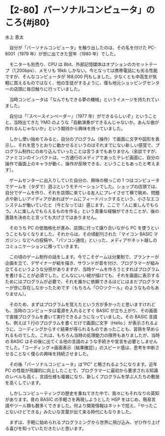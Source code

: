 # 【2-80】パーソナルコンピュータ」のころ{#j80}

<div class="author">水上 恵太</div>

　自分が「パーソナルコンピュータ」を触り出したのは、その名を付けた PC-8001（1979 年）が世に出てきた翌年（1980 年）でした。

　モニターも別売り、CPU は 8bit、外部記憶媒体はオプションのカセットテープ（1,200bps）、メモリも 16kb しかない。今となっては携帯電話にも劣る性能ですが、そんなコンピュータが 168,000 円もしました。少なくとも中高生が気軽に買えるものではなく、他の生徒がするように、僕も地元ショッピングセンターの店頭に毎日触りに行っていました。

　当時コンピュータは「なんでもできる夢の機械」というイメージを持たれていました。

　自分は「『スペースインベーダー』（1977 年）ができるらしいぞ」ということと、当時出てきた YMO のような「自動演奏ができるんじゃないか。あんな曲が作れるんじゃないか」という期待から興味を持っていました。

　しかし使い始めてみると、自分のプログラム（操作）で画面に文字や図形を表示し、それを思うとおりに動かせるというのはそれまでにない新しい感覚で、プログラム制作にのめり込んでいったことは言うまでもありません（余談ですが、ファミコンのインパクトは、一方通行のメディアであったテレビ画面に、自分の操作で画面上のキャラが動く、操作が反映できる、ということもあったと考えます）。

　ゲームセンターに出入りしていた自分の、興味の根っこの 1 つはコンピュータでゲームを（タダで）遊ぶというモチベーションでした。ショップの店頭では、自分でゲームを作り、それを店頭に来ている友人にプレイさせて横で眺め、問題点や新しいアイディアがあればゲームにフィードバックするという、小さなエコシステムが働いていたと（今となっては）感じます。ここで「人に楽しんでもらう。人に楽しんでもらえるものを作る」という貴重な経験ができたことが、後の進路を決めたと言っても大げさではありません。

　そのうち PC の低価格化が進み、店頭に行って譲り合いながら PC を使うということもなくなりました。それからは、その頃創刊された『マイコン BASIC マガジン』などへの投稿や、「パソコン通信」といった、メディアやネット越しのコミュニケーションに移っていきます。

　この頃のゲーム制作の話をします。今でこそゲームは分業制で、プランナーが企画を立て、デザイナーが絵を描き、サウンドが音を付け、プログラマーが組み立てるというような分担がありますが、当時ゲームを作ろうとすればプログラムを書けることが必須でした。どんなにいい絵が描けても、それを画面に表示するためにはプログラムが必要で、それを誰かに依頼できるほどにはまだプログラマーが世に存在しなかったためです（もちろん「○○ツクール」のようなものもありません）。

　そのため、まずはプログラムを覚えたという方が多かったと思いますけれども、当時のコンピュータは電源を入れるとすぐ BASIC が立ち上がり、その画面で直接プログラムを書いて実行できるようになっていました。その BASIC 言語も、例えば 1 行のプログラムを書くだけで画面に文字（Hello.）が表示されるように、コーディングからすぐ結果が得られるものであったことも、習熟を早められるものでした。これは、もちろん当時の処理能力の限界もありましたが、当時の BASIC はその後に出てくる他の言語のような手続きや宣言を必要としませんでした。「コーディング→画面表示（結果確認）」のスピード感は、思考を中断させることなく僕らの興味を持続させました。

　その後「パーソナルコンピュータ」は“PC” と略されるようになります。近年 PC の性能が飛躍的に向上したことで、プログラマーに最初から要求される知識のレベルも高く、言語仕様も複雑になり、新しくプログラムを学ぶ人たちの敷居を高くしています。

　しかしコンピューティングの歴史を重ねてきた中で、我々にもそれなりの英知があります。昔の BASIC の手軽さを再現しようとした HSP をはじめ、簡易言語やツール類も数多くできました。何より開発情報はネットで拾え、「やったことないけどできる」みたいな言葉が出て来る時代にもなりました。

　まずは、手軽に始められるプログラミングから世界に飛び込み、ぜひ作り上げる喜びを知っていただきたいと思います。
